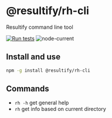 # @resultify/rh-cli
Resultify command line tool

[![Run tests](https://github.com/Resultify/rh-cli/actions/workflows/test.yml/badge.svg)](https://github.com/Resultify/rh-cli/actions/workflows/test.yml)
![node-current](https://img.shields.io/node/v/@resultify/rh-cli)

## Install and use

```sh
npm -g install @resultify/rh-cli
```

## Commands
- `rh -h` get general help
- `rh` get info based on current directory
